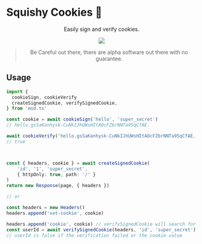 # Squishy Cookies 🍪

<div align="center">

Easily sign and verify cookies.

<img src="https://user-images.githubusercontent.com/1373867/185759251-6b3a9237-8e79-468a-b0e3-e235927f0267.png" />

> Be Careful out there, there are alpha software out there with no guarantee.

</div>

## Usage

```ts
import {
  cookieSign, cookieVerify
  createSignedCookie, verifySignedCookie,
} from 'mod.ts'

const cookie = await cookieSign('hello', 'super_secret')
// hello.gsSaKanhysk-CuNkIJhUWsHItAOcFZbrNNTa95qCfAE.

await cookieVerify('hello.gsSaKanhysk-CuNkIJhUWsHItAOcFZbrNNTa95qCfAE.', 'super_secret')
// true



const { headers, cookie } = await createSignedCookie(
    'id', '1', 'super_secret',
    { httpOnly: true, path: '/' }
)
return new Response(page, { headers })

// or

const headers = new Headers()
headers.append('set-cookie', cookie)

headers.append('cookie', cookie) // verifySignedCookie will search for 'cookie' header
const userId = await verifySignedCookie(headers, 'id', 'super_secret')
// userId is false if the verification failed or the cookie value
```
